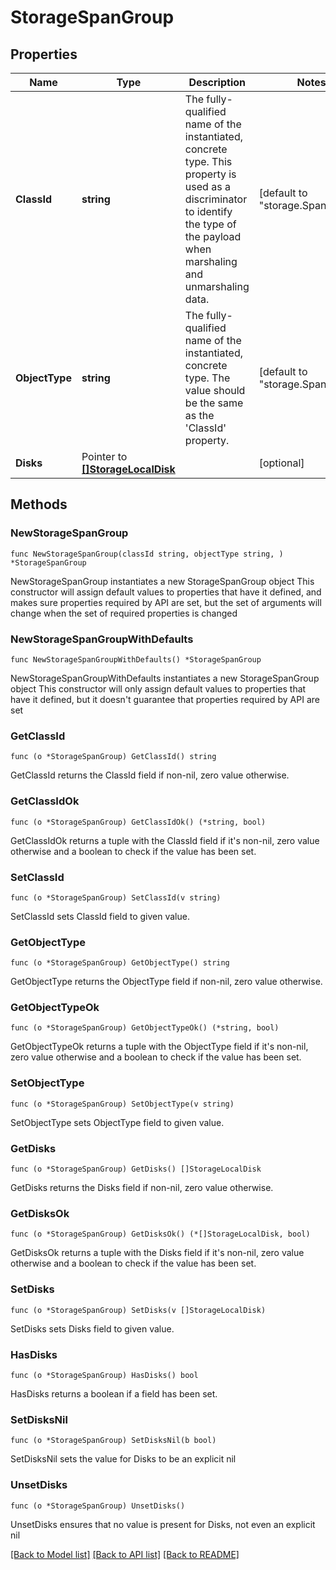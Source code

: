 # StorageSpanGroup

## Properties

Name | Type | Description | Notes
------------ | ------------- | ------------- | -------------
**ClassId** | **string** | The fully-qualified name of the instantiated, concrete type. This property is used as a discriminator to identify the type of the payload when marshaling and unmarshaling data. | [default to "storage.SpanGroup"]
**ObjectType** | **string** | The fully-qualified name of the instantiated, concrete type. The value should be the same as the &#39;ClassId&#39; property. | [default to "storage.SpanGroup"]
**Disks** | Pointer to [**[]StorageLocalDisk**](storage.LocalDisk.md) |  | [optional] 

## Methods

### NewStorageSpanGroup

`func NewStorageSpanGroup(classId string, objectType string, ) *StorageSpanGroup`

NewStorageSpanGroup instantiates a new StorageSpanGroup object
This constructor will assign default values to properties that have it defined,
and makes sure properties required by API are set, but the set of arguments
will change when the set of required properties is changed

### NewStorageSpanGroupWithDefaults

`func NewStorageSpanGroupWithDefaults() *StorageSpanGroup`

NewStorageSpanGroupWithDefaults instantiates a new StorageSpanGroup object
This constructor will only assign default values to properties that have it defined,
but it doesn't guarantee that properties required by API are set

### GetClassId

`func (o *StorageSpanGroup) GetClassId() string`

GetClassId returns the ClassId field if non-nil, zero value otherwise.

### GetClassIdOk

`func (o *StorageSpanGroup) GetClassIdOk() (*string, bool)`

GetClassIdOk returns a tuple with the ClassId field if it's non-nil, zero value otherwise
and a boolean to check if the value has been set.

### SetClassId

`func (o *StorageSpanGroup) SetClassId(v string)`

SetClassId sets ClassId field to given value.


### GetObjectType

`func (o *StorageSpanGroup) GetObjectType() string`

GetObjectType returns the ObjectType field if non-nil, zero value otherwise.

### GetObjectTypeOk

`func (o *StorageSpanGroup) GetObjectTypeOk() (*string, bool)`

GetObjectTypeOk returns a tuple with the ObjectType field if it's non-nil, zero value otherwise
and a boolean to check if the value has been set.

### SetObjectType

`func (o *StorageSpanGroup) SetObjectType(v string)`

SetObjectType sets ObjectType field to given value.


### GetDisks

`func (o *StorageSpanGroup) GetDisks() []StorageLocalDisk`

GetDisks returns the Disks field if non-nil, zero value otherwise.

### GetDisksOk

`func (o *StorageSpanGroup) GetDisksOk() (*[]StorageLocalDisk, bool)`

GetDisksOk returns a tuple with the Disks field if it's non-nil, zero value otherwise
and a boolean to check if the value has been set.

### SetDisks

`func (o *StorageSpanGroup) SetDisks(v []StorageLocalDisk)`

SetDisks sets Disks field to given value.

### HasDisks

`func (o *StorageSpanGroup) HasDisks() bool`

HasDisks returns a boolean if a field has been set.

### SetDisksNil

`func (o *StorageSpanGroup) SetDisksNil(b bool)`

 SetDisksNil sets the value for Disks to be an explicit nil

### UnsetDisks
`func (o *StorageSpanGroup) UnsetDisks()`

UnsetDisks ensures that no value is present for Disks, not even an explicit nil

[[Back to Model list]](../README.md#documentation-for-models) [[Back to API list]](../README.md#documentation-for-api-endpoints) [[Back to README]](../README.md)


